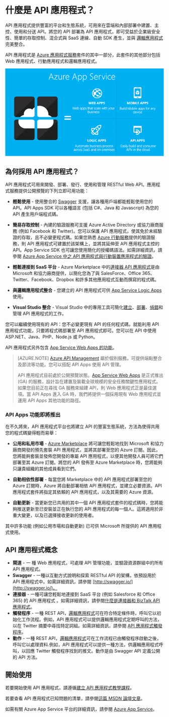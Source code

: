 <properties 
	pageTitle="什麼是 API 應用程式？" 
	description="了解 Azure App Service 為何是開發、發佈及裝載 RESTful API 的最佳平台。" 
	services="app-service\api" 
	documentationCenter=".net" 
	authors="tdykstra" 
	manager="wpickett" 
	editor="jimbe"/>

<tags 
	ms.service="app-service-api" 
	ms.workload="web" 
	ms.tgt_pltfrm="na" 
	ms.devlang="na" 
	ms.topic="article" 
	ms.date="05/05/2015" 
	ms.author="tdykstra"/>

# 什麼是 API 應用程式？

API 應用程式提供豐富的平台和生態系統，可用來在雲端和內部部署中建置、主控、使用和分送 API。將您的 API 部署為 API 應用程式，即可受益於企業級安全性、簡單的存取控制、混合式與 SaaS 連線、自動 SDK 產生，並與 [邏輯應用程式](../app-service-logic/app-service-logic-what-are-logic-apps.md) 完美整合。

API 應用程式是 [Azure 應用程式服務](../app-service/app-service-value-prop-what-is.md)套件的其中一部分，此套件的其他部分包括 Web 應用程式、行動應用程式和邏輯應用程式。

![](./media/app-service-api-apps-why-best-platform/appservicesuite.png)

## 為何採用 API 應用程式？

API 應用程式可用來開發、部署、發行、使用和管理 RESTful Web API。應用程式服務提供公開預覽的下列立即可用功能：

- **輕鬆使用** - 使用整合的 [Swagger](http://swagger.io/) 支援，讓各種用戶端都能輕鬆使用您的 API。API Apps SDK 可以各種語言 (包括 C#、Java 和 Javascript) 為您的 API 產生用戶端程式碼。

- **簡易存取控制** - 內建的驗證服務可支援 Azure Active Directory 或協力廠商服務 (例如 Facebook 和 Twitter)。您可以保護 API 應用程式，使其免於未經驗證的存取，且不必變更程式碼。如果您熟悉 [Azure 行動服務](../mobile-services-windows-dotnet-how-to-use-client-library.md#authentication)提供的驗證服務，則 API 應用程式可建置於該架構上，並將其延伸至 API 應用程式主控的 API。App Service SDK 也可讓您使用簡化的授權碼語法。如需詳細資訊，請參閱 [Azure App Service 中之 API 應用程式與行動裝置應用程式的驗證](../app-service/app-service-authentication-overview.md)。

- **輕鬆連接到 SaaS 平台** - Azure Marketplace 中的[連接器 API 應用程式](../app-service-logic/app-service-logic-what-are-biztalk-api-apps.md)是由 Microsoft 和協力廠商提供，以簡化您為了與 SalesForce、Office 365、Twitter、Facebook、Dropbox 和許多其他應用程式互動而撰寫的程式碼。

- **與邏輯應用程式整合** - 您建立的 API 應用程式可供 [App Service Logic Apps](../app-service-logic/app-service-logic-what-are-logic-apps.md) 使用。

- **Visual Studio 整合** - Visual Studio 中的專用工具可簡化[建立](app-service-dotnet-create-api-app.md)、[部署](app-service-dotnet-deploy-api-app.md)、[偵錯](app-service-dotnet-remotely-debug-api-app)和管理 API 應用程式的工作。

您可以繼續使用現有的 API：您不必變更現有 API 的任何程式碼，就能利用 API 應用程式功能，只要將程式碼部署至 API 應用程式即可。您可以在 API 中使用 ASP.NET、Java、PHP、Node.js 或 Python。

API 應用程式另外包含 [App Service Web Apps 的功能](../app-service-web/app-service-web-overview.md)。

>[AZURE.NOTE] [Azure API Management](/services/api-management/) 屬於個別服務，可提供端點整合及節流等功能。您可以搭配 API Apps 使用 API 管理。
>
>API 應用程式目前處於公開預覽狀態。[App Service Web Apps](../app-service-web/app-service-web-overview.md) 是正式推出 (GA) 的服務，設計旨在建置及裝載全球規模的安全任務關鍵性應用程式。如果您目前正在尋找 GA 服務來組建 API，則 Web 應用程式正是最佳選項。當 API Apps 進入 GA 時，我們將提供一個採用現有 Web 應用程式並運用 API Apps 其他功能的路徑。

### API Apps 功能即將推出

在不久將來，API 應用程式平台也將建立 API 的豐富生態系統，方法為使得共用您的程式碼變得輕而易舉：

- **公用和私用市場** - [Azure Marketplace](http://azure.microsoft.com/marketplace/) 將可讓您輕鬆地找到 Microsoft 和協力廠商開發的預先套裝 API 應用程式，並將其部署至您的 Azure 訂閱。因此，您將能夠套裝並發佈您開發的專屬 API 應用程式，以便其他開發人員可將它們部署至其 Azure 訂閱。將您的 API 發佈至 Azure Marketplace 時，您將能夠只讓貴組織的其他成員看到它們。 

- **自動相依性部署** - 每當您將 Marketplace 中的 API 應用程式部署至您的 Azure 訂閱時，Azure 將自動部署相依 API 應用程式，並建立必要資源。API 應用程式套件將指定其依賴的 API 應用程式，以及其需要的 Azure 資源。

- **自動更新** - 當更新您已共用的其中一個 API 應用程式套件的程式碼時，您將能夠推送更新至已安裝並正在執行您的 API 應用程式的每一個人。這將適用於非重大變更，以及已選擇接收更新的使用者。

其中許多功能 (例如公用市場和自動更新) 已可供 Microsoft 所提供的 API 應用程式使用。

## API 應用程式概念 ##

- **閘道** - 一 種 Web 應用程式，可處理 API 管理功能，並驗證資源群組中的所有 API 應用程式。 
- **Swagger** - 一種以互動方式說明和探索 RESTful API 的架構，依預設用於 API 應用程式中。如需詳細資訊，請參閱 [http://swagger.io/](http://swagger.io/)。
- **連接器** - 一種可讓您輕鬆地連接到 SaaS 平台 (例如 Salesforce 和 Office 365) 的 API 應用程式 。如需詳細資訊，請參閱[什麼是連接器和 BizTalk API 應用程式](../app-service-logic/app-service-logic-what-are-biztalk-api-apps.md)。
- **觸發程序** - 一種 REST API，[邏輯應用程式](../app-service-logic/app-service-logic-what-are-logic-apps.md)可在符合特定條件時，呼叫它以初始化工作流程。例如，API 應用程式可以提供邏輯應用程式定期呼叫的方法，以在 Twitter 摘要中尋找特定詞組。如需詳細資訊，請參閱 [API 應用程式觸發程序](app-service-api-dotnet-triggers.md)。
- **動作** - 一種 REST API，[邏輯應用程式](../app-service-logic/app-service-logic-what-are-logic-apps.md)可在工作流程已由觸發程序啟動之後，呼叫它以處理資料.例如，API 應用程式可以提供一種方法，供邏輯應用程式呼叫，以回應 Twitter 觸發程序找到的推文。動作是由 Swagger API 定義公開的 API 方法。

## 開始使用

若要開始使用 API 應用程式，請遵循[建立 API 應用程式教學課程](app-service-dotnet-create-api-app.md)。

若要查看 API 應用程式已知問題的清單，請參閱[這篇 MSDN 論壇文章](https://social.msdn.microsoft.com/Forums/zh-tw/7f8b42f2-ac0d-48b8-a35e-3b4934e1c25e/api-app-known-issues?forum=AzureAPIApps)。

如需有關 Azure App Service 平台的詳細資訊，請參閱 [Azure App Service](../app-service/app-service-value-prop-what-is.md)。

 

<!---HONumber=July15_HO4-->